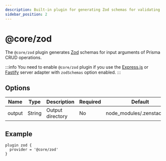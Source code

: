 ```yaml
---
description: Built-in plugin for generating Zod schemas for validating CRUD input arguments
sidebar_position: 2
---
```


# @core/zod

The `@core/zod` plugin generates [Zod](https://github.com/colinhacks/zod) schemas for input arguments of Prisma CRUD operations.

:::info
You need to enable `@core/zod` plugin if you use the [Express.js](/docs/reference/server-adapters/express) or [Fastify](/docs/reference/server-adapters/fastify) server adapter with `zodSchemas` option enabled.
:::

## Options

| Name   | Type   | Description      | Required | Default                    |
| ------ | ------ | ---------------- | -------- | -------------------------- |
| output | String | Output directory | No       | node_modules/.zenstack/zod |

## Example

```prisma title='/schema.zmodel'
plugin zod {
  provider = '@core/zod'
}
```
